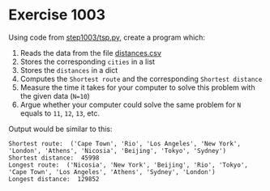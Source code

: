 # Exercise 1003

Using code from [step1003/tsp.py](../step1003/tsp.py), create a program which:
1. Reads the data from the file [distances.csv](distances.csv)
2. Stores the corresponding ``cities`` in a list
3. Stores the ``distances`` in a dict
4. Computes the ``Shortest route`` and the corresponding ``Shortest distance``
5. Measure the time it takes for your computer to solve this problem with the given data (``N=10``)
6. Argue whether your computer could solve the same problem for ``N`` equals to ``11``, ``12``, ``13``, etc.

Output would be similar to this:

```terminal
Shortest route:  ('Cape Town', 'Rio', 'Los Angeles', 'New York', 'London', 'Athens', 'Nicosia', 'Beijing', 'Tokyo', 'Sydney')
Shortest distance:  45998
Longest route:  ('Nicosia', 'New York', 'Beijing', 'Rio', 'Tokyo', 'Cape Town', 'Los Angeles', 'Athens', 'Sydney', 'London')
Longest distance:  129852
```
